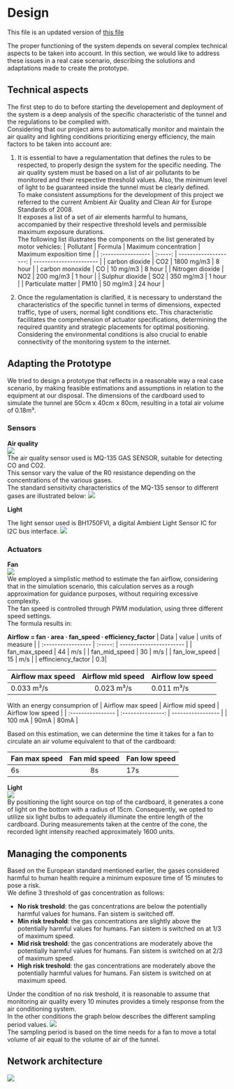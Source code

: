 # Design

This file is an updated version of [this file](/docs/second_delivery/Design.md)

The proper functioning of the system depends on several complex technical aspects to be taken into account. In this section, we would like to address these issues in a real case scenario, describing the solutions and adaptations made to create the prototype.

## Technical aspects

The first step to do to before starting the developement and deployment of the system is a deep analysis of the specific characteristic of the tunnel and the regulations to be complied with.  
Considering that our project aims to automatically monitor and maintain the air quality and lighting conditions prioritizing energy efficiency, the main factors to be taken into account are:

1. It is essential to have a regulamentation that defines the rules to be respected, to properly design the system for the specific needing. The air quality system must be based on a list of air pollutants to be monitored and their respective threshold values. Also, the minimum level of light to be guaranteed inside the tunnel must be clearly defined.  
    To make consistent assumptions for the development of this project we referred to the current Ambient Air Quality and Clean Air for Europe Standards of 2008.  
    It exposes a list of a set of air elements harmful to humans, accompanied by their respective threshold levels and permissible maximum exposure durations.  
    The following list illustrates the components on the list generated by motor vehicles:
   | Pollutant | Formula | Maximum concentration | Maximum exposition time |
   | :----------------- | :-----: | --------------------: | ----------------------- |
   | carbon dioxide | CO2 | 1800 mg/m3 | 8 hour |
   | carbon monoxide | CO | 10 mg/m3 | 8 hour |
   | Nitrogen dioxide | NO2 | 200 mg/m3 | 1 hour |
   | Sulphur dioxide | SO2 | 350 mg/m3 | 1 hour |
   | Particulate matter | PM10 | 50 mg/m3 | 24 hour |

2. Once the regulamentation is clarified, it is necessary to understand the characteristics of the specific tunnel in terms of dimensions, expected traffic, type of users, normal light conditions etc.
   This characteristic facilitates the comprehension of actuator specifications, determining the required quantity and strategic placements for optimal positioning.  
   Considering the environmental conditions is also crucial to enable connectivity of the monitoring system to the internet.

## Adapting the Prototype

We tried to design a prototype that reflects in a reasonable way a real case scenario, by making feasible estimations and assumptions in relation to the equipment at our disposal.
The dimensions of the cardboard used to simulate the tunnel are 50cm x 40cm x 80cm, resulting in a total air volume of 0.18m³.

### Sensors

**Air quality**  
![](/docs/src/images/sensors_and_actuators/air_quality_sensor.jpg)  
The air quality sensor used is MQ-135 GAS SENSOR, suitable for detecting CO and CO2.  
This sensor vary the value of the R0 resistance depending on the concentrations of the various gases.  
The standard sensitivity characteristics of the MQ-135 sensor to different gases are illustrated below:
![](/docs/src/images/sensors_and_actuators/air_quality_sensor_graph.JPG)

**Light**

The light sensor used is BH1750FVI, a digital Ambient Light Sensor IC for I2C bus interface.
![](/docs/src/images/sensors_and_actuators/light_sensor.jpg)

### Actuators

**Fan**  
![](/docs/src/images/sensors_and_actuators/fan.JPG)  
We employed a simplistic method to estimate the fan airflow, considering that in the simulation scenario, this calculation serves as a rough approximation for guidance purposes, without requiring excessive complexity.  
The fan speed is controlled through PWM modulation, using three different speed settings.  
The formula results in:

**Airflow = fan · area · fan_speed · efficiency_factor**
| Data | value | units of measure |
| :----------------- | :-----: | ----------------------- |
| fan_max_speed | 44 | m/s |
| fan_mid_speed | 30 | m/s |
| fan_low_speed | 15 | m/s |
| effinciency_factor | 0.3|

| Airflow max speed | Airflow mid speed | Airflow low speed |
| :---------------- | :---------------: | ----------------- |
| 0.033 m³/s        |    0.023 m³/s     | 0.011 m³/s        |

With an energy consumprion of
| Airflow max speed | Airflow mid speed | Airflow low speed |
| :---------------- | :---------------: | ----------------- |
| 100 mA | 90mA | 80mA |

Based on this estimation, we can determine the time it takes for a fan to circulate an air volume equivalent to that of the cardboard:

| Fan max speed | Fan mid speed | Fan low speed |
| :------------ | :-----------: | ------------- |
| 6s            |      8s       | 17s           |

**Light**  
![](/docs/src/images/sensors_and_actuators/light.jpg)  
By positioning the light source on top of the cardboard, it generates a cone of light on the bottom with a radius of 15cm. Consequently, we opted to utilize six light bulbs to adequately illuminate the entire length of the cardboard. During measurements taken at the centre of the cone, the recorded light intensity reached approximately 1600 units.

## Managing the components

Based on the European standard mentioned earlier, the gases considered harmful to human health require a minimum exposure time of 15 minutes to pose a risk.  
We define 3 threshold of gas concentration as follows:

- **No risk treshold**: the gas concentrations are below the potentially harmful values for humans. Fan sistem is switched off.
- **Min risk treshold**: the gas concentrations are slightly above the potentially harmful values for humans. Fan sistem is switched on at 1/3 of maximum speed.
- **Mid risk treshold**: the gas concentrations are moderately above the potentially harmful values for humans. Fan sistem is switched on at 2/3 of maximum speed.
- **High risk treshold**: the gas concentrations are moderately above the potentially harmful values for humans. Fan sistem is switched on at maximum speed.

Under the condition of no risk treshold, it is reasonable to assume that monitoring air quality every 10 minutes provides a timely response from the air conditioning system.  
In the other conditions the graph below describes the different sampling period values.
![](/docs/src/images/schemas/tresholds.JPG)  
The sampling period is based on the time needs for a fan to move a total volume of air equal to the volume of air of the tunnel.

## Network architecture

![](/docs/src/images/schemas/network_architecture.jpg)

